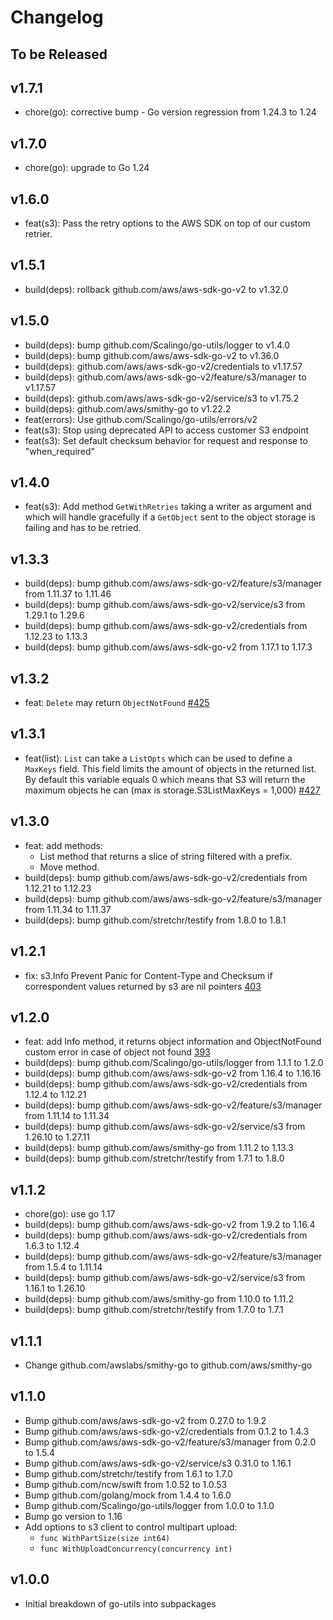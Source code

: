 # Changelog

## To be Released

## v1.7.1

* chore(go): corrective bump - Go version regression from 1.24.3 to 1.24

## v1.7.0

* chore(go): upgrade to Go 1.24

## v1.6.0

* feat(s3): Pass the retry options to the AWS SDK on top of our custom retrier.

## v1.5.1

* build(deps): rollback github.com/aws/aws-sdk-go-v2 to v1.32.0

## v1.5.0

* build(deps): bump github.com/Scalingo/go-utils/logger to v1.4.0
* build(deps): bump github.com/aws/aws-sdk-go-v2 to v1.36.0
* build(deps): github.com/aws/aws-sdk-go-v2/credentials to v1.17.57
* build(deps): github.com/aws/aws-sdk-go-v2/feature/s3/manager to v1.17.57
* build(deps): github.com/aws/aws-sdk-go-v2/service/s3 to v1.75.2
* build(deps): github.com/aws/smithy-go to v1.22.2
* feat(errors): Use github.com/Scalingo/go-utils/errors/v2
* feat(s3): Stop using deprecated API to access customer S3 endpoint
* feat(s3): Set default checksum behavior for request and response to "when_required"

## v1.4.0

* feat(s3): Add method `GetWithRetries` taking a writer as argument and which
  will handle gracefully if a `GetObject` sent to the object storage is failing
  and has to be retried.

## v1.3.3

* build(deps): bump github.com/aws/aws-sdk-go-v2/feature/s3/manager from 1.11.37 to 1.11.46
* build(deps): bump github.com/aws/aws-sdk-go-v2/service/s3 from 1.29.1 to 1.29.6
* build(deps): bump github.com/aws/aws-sdk-go-v2/credentials from 1.12.23 to 1.13.3
* build(deps): bump github.com/aws/aws-sdk-go-v2 from 1.17.1 to 1.17.3

## v1.3.2

* feat: `Delete` may return `ObjectNotFound` [#425](https://github.com/Scalingo/go-utils/pull/425)

## v1.3.1

* feat(list): `List` can take a `ListOpts` which can be used to define a `MaxKeys` field. This field limits the amount of objects in the returned list. By default this variable equals 0 which means that S3 will return the maximum objects he can (max is storage.S3ListMaxKeys = 1,000) [#427](https://github.com/Scalingo/go-utils/pull/427)

## v1.3.0

* feat: add methods:
    * List method that returns a slice of string filtered with a prefix.
    * Move method.
* build(deps): bump github.com/aws/aws-sdk-go-v2/credentials from 1.12.21 to 1.12.23
* build(deps): bump github.com/aws/aws-sdk-go-v2/feature/s3/manager from 1.11.34 to 1.11.37
* build(deps): bump github.com/stretchr/testify from 1.8.0 to 1.8.1

## v1.2.1

* fix: s3.Info Prevent Panic for Content-Type and Checksum if correspondent values returned by s3 are nil pointers [403](https://github.com/Scalingo/go-utils/pull/403)

## v1.2.0

* feat: add Info method, it returns object information and ObjectNotFound custom error in case of object not found [393](https://github.com/Scalingo/go-utils/pull/393)
* build(deps): bump github.com/Scalingo/go-utils/logger from 1.1.1 to 1.2.0
* build(deps): bump github.com/aws/aws-sdk-go-v2 from 1.16.4 to 1.16.16
* build(deps): bump github.com/aws/aws-sdk-go-v2/credentials from 1.12.4 to 1.12.21
* build(deps): bump github.com/aws/aws-sdk-go-v2/feature/s3/manager from 1.11.14 to 1.11.34
* build(deps): bump github.com/aws/aws-sdk-go-v2/service/s3 from 1.26.10 to 1.27.11
* build(deps): bump github.com/aws/smithy-go from 1.11.2 to 1.13.3
* build(deps): bump github.com/stretchr/testify from 1.7.1 to 1.8.0

## v1.1.2

* chore(go): use go 1.17
* build(deps): bump github.com/aws/aws-sdk-go-v2 from 1.9.2 to 1.16.4
* build(deps): bump github.com/aws/aws-sdk-go-v2/credentials from 1.6.3 to 1.12.4
* build(deps): bump github.com/aws/aws-sdk-go-v2/feature/s3/manager from 1.5.4 to 1.11.14
* build(deps): bump github.com/aws/aws-sdk-go-v2/service/s3 from 1.16.1 to 1.26.10
* build(deps): bump github.com/aws/smithy-go from 1.10.0 to 1.11.2
* build(deps): bump github.com/stretchr/testify from 1.7.0 to 1.7.1

## v1.1.1

* Change github.com/awslabs/smithy-go to github.com/aws/smithy-go

## v1.1.0

* Bump github.com/aws/aws-sdk-go-v2 from 0.27.0 to 1.9.2
* Bump github.com/aws/aws-sdk-go-v2/credentials from 0.1.2 to 1.4.3
* Bump github.com/aws/aws-sdk-go-v2/feature/s3/manager from 0.2.0 to 1.5.4
* Bump github.com/aws/aws-sdk-go-v2/service/s3 0.31.0 to 1.16.1
* Bump github.com/stretchr/testify from 1.6.1 to 1.7.0
* Bump github.com/ncw/swift from 1.0.52 to 1.0.53
* Bump github.com/golang/mock from 1.4.4 to 1.6.0
* Bump github.com/Scalingo/go-utils/logger from 1.0.0 to 1.1.0
* Bump go version to 1.16
* Add options to s3 client to control multipart upload:
	* `func WithPartSize(size int64)`
	* `func WithUploadConcurrency(concurrency int)`

## v1.0.0

* Initial breakdown of go-utils into subpackages
